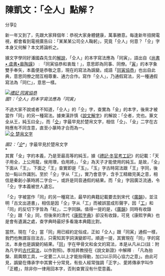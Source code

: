 陳凱文：「仝人」點解？
======================

分享[0](http://www.facebook.com/sharer.php?u=http://www.pentoy.hk/%e6%96%87%e5%8c%96/c377/2015/02/22/%e9%99%b3%e5%87%b1%e6%96%87%ef%bc%9a%e3%80%8c%e4%bb%9d%e4%ba%ba%e3%80%8d%e9%bb%9e%e8%a7%a3%ef%bc%9f/)

新一年又到了，先跟大家拜個年：恭祝大家身體健康，萬事勝意。每逢新年扭開電視，都會看到電視廣告曰：「某某某公司仝人鞠躬」，究竟「仝人」何意？「仝」字本身又何解？本文將論析之。

據文字學同好潘國森先生的[解說](http://seleven.blogspot.hk/2007/02/blog-post_22.html)，「仝人」的本字寫法應為「同寅」，語出自《[尚書•
虞書•皋陶謨](http://ctext.org/library.pl?if=gb&file=77326&page=62)》﹕「同寅協恭和衷哉！」，意思即為同事、同僚。「[寅](http://xiaoxue.iis.sinica.edu.tw/yanbian?kaiOrder=2049)」的本字象雙手奉矢，本義便是恭敬之意，現在的寫法為譌變。成語「[同寅協恭](http://xh.5156edu.com/html5/102042.html)」也出自此典，意思同僚之間互相尊重、通力合作。寫作「仝人」，乃通假寫法，另一種通假寫法為「同仁」，意思一樣。

*[![禮記
同寅協恭](https://jonathanovsky.files.wordpress.com/2015/02/e7a6aee8a898-e5908ce5af85e58d94e681ad.jpg?w=829)](https://jonathanovsky.files.wordpress.com/2015/02/e7a6aee8a898-e5908ce5af85e58d94e681ad.jpg)  
圖1：「仝人」的本字寫法應為「同寅」*

不過大家不說或者不知道，「仝人」的「仝」字，查實為「全」的本字，後來才被當作「同」的另一種寫法。據東漢許慎《[說文解字](http://dict2.variants.moe.edu.tw/bookpiece/001/17222.png?scale=1)》的解說：「仝者，完也。篆文全从王，純玉曰全」，而「[仝](http://xiaoxue.iis.sinica.edu.tw/chuwenzi?kaiOrder=314)」字最早見於楚帛文字，相信「仝」、「全」二字在古時應有不同含意，直至小篆時才合而為一。  
[![仝
楚帛文字](https://jonathanovsky.files.wordpress.com/2015/02/e4bb9d-e6a59ae5b89be69687e5ad97.jpg?w=829&h=163)](https://jonathanovsky.files.wordpress.com/2015/02/e4bb9d-e6a59ae5b89be69687e5ad97.jpg)

*圖2：「*[*仝*](http://my.buzzhand.com/postcreate.html#)*」字最早見於楚帛文字  
*  
其實「全」字的本義，乃是至最高等的純玉，據《[禮記‧冬官考工記](http://ctext.org/library.pl?if=gb&file=77337&page=69)》的記載：「天子用全，上公用龍，侯用瓚，伯用將」，「全」為天子才能使用的純玉。是故，「全」下面从「王」，下面之「王」查實即是「玉」，「玉」字古時寫法跟「王」字同，後加一點以作識別。至於「仝」字从「工」，實乃會意字，含手工精緻完美之意，相信是秦創小篆時將二字合一，或許是同音通假的結果。而「全」字因廣泛流通，令「仝」字本義被世人遺忘。

「仝」字被當作「同」的另一種寫法，最早的典籍記載要去到宋代《[廣韻](http://ytenx.org/static/img/DrakDzuonDang/volume1/p015.jpg)》，並注明「古文出道書」，相信是因「仝」字从「工」而被誤當成形聲字，因「[工](http://ytenx.org/kyonh/dzih/192/)」和「同」的反切下字皆為「紅」，二字同韻。值得一提的是，《[廣韻](http://ytenx.org/static/img/DrakDzuonDang/volume2/p008.jpg)》同時有收錄「仝」跟「全」同，但後來的清代《[康熙字典](http://ctext.org/library.pl?if=en&file=77415&page=93#03)》卻沒有收錄，可見《康熙字典》也是會有遺漏之處，查字典時最好多看幾本典籍比對。

當然，現在「仝」當「同」用已經約定俗成，正如「仝人」跟「同寅」通假一樣，我們也無謂盲目法古，只需知其字詞演變即可。順道一提，其實現在「同」字的寫法，本身也是譌變的結果。「[同](http://xiaoxue.iis.sinica.edu.tw/yanbian?kaiOrder=331)」字在甲骨文和金文的寫法，本是从凡从口(註：附為凡字的[古代寫法](http://xiaoxue.iis.sinica.edu.tw/yanbian?kaiOrder=331)，以作對照)。季旭昇教授在《說文新證》中解釋﹕「凡為抬槃、肩輿類工具，一定要二人以上才能抬得動，加口以示同心協力之意」。由此可見，譌變在傳承字中其實十分常見，有些人經常強調「正字」、愛將傳承字叫作「正體」，除非你一律用回本字，否則查實沒有什麼意義。



